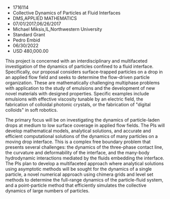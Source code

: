 
* 1716114
* Collective Dynamics of Particles at Fluid Interfaces
* DMS,APPLIED MATHEMATICS
* 07/01/2017,06/26/2017
* Michael Miksis,IL,Northwestern University
* Standard Grant
* Pedro Embid
* 06/30/2022
* USD 480,000.00

This project is concerned with an interdisciplinary and multifaceted
investigation of the dynamics of particles confined to a fluid interface.
Specifically, our proposal considers surface-trapped particles on a drop in an
applied flow field and seeks to determine the flow-driven particle organization.
These are mathematically challenging multiphase problems with application to the
study of emulsions and the development of new novel materials with designed
properties. Specific examples include emulsions with effective viscosity tunable
by an electric field, the fabrication of colloidal photonic crystals, or the
fabrication of "digital colloids" in soft robotics.

The primary focus will be on investigating the dynamics of particle-laden drops
at medium to low surface coverage in applied flow fields. The PIs will develop
mathematical models, analytical solutions, and accurate and efficient
computational solutions of the dynamics of many particles on a moving drop
interface. This is a complex free boundary problem that presents several
challenges: the dynamics of the three-phase contact line, the curvature and
deformability of the interface, and the many-body hydrodynamic interactions
mediated by the fluids embedding the interface. The PIs plan to develop a
multifaceted approach where analytical solutions using asymptotic methods will
be sought for the dynamics of a single particle, a novel numerical approach
using chimera grids and level set methods to determine the full-range dynamics
of the particle-fluid system, and a point-particle method that efficiently
simulates the collective dynamics of large numbers of particles.
